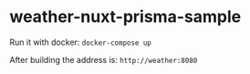 # weather-nuxt-prisma-sample

Run it with docker:
`docker-compose up`

After building the address is:
`http://weather:8080`
